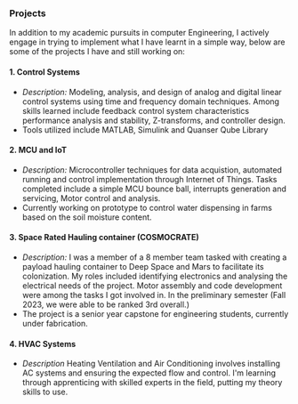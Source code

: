  ### Projects

In addition to my academic pursuits in computer Engineering, I actively engage in trying to implement what I have learnt in a simple way, below are some of the projects I have and still working on:

#### 1. Control Systems

- *Description:* Modeling, analysis, and design of analog and digital linear control systems using time and frequency domain techniques. Among skills learned include feedback control system characteristics performance analysis and stability, Z-transforms, and controller design.
- Tools utilized include MATLAB, Simulink and Quanser Qube Library

#### 2. MCU and IoT
- *Description:* Microcontroller techniques for data acquistion, automated running and control implementation through Internet of Things. Tasks completed include a simple MCU bounce ball, interrupts generation and servicing, Motor control and analysis. 
- Currently working on prototype to control water dispensing in farms based on the soil moisture content. 

#### 3. Space Rated Hauling container (COSMOCRATE)
- *Description:* I was a member of a 8 member team tasked with creating a payload hauling container to Deep Space and Mars to facilitate its colonization. My roles included identifying electronics and analysing the electrical needs of the project. Motor assembly and code development were among the tasks I got involved in. In the preliminary semester (Fall 2023, we were able to be ranked 3rd overall.)
- The project is a senior year capstone for engineering students, currently under fabrication.

#### 4. HVAC Systems
- *Description* Heating Ventilation and Air Conditioning involves installing AC systems and ensuring the expected flow and control. I'm learning through apprenticing with skilled experts in the field, putting my theory skills to use.


